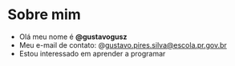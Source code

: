 # Sobre mim

   - Olá meu nome é **@gustavogusz**
   - Meu e-mail de contato: @gustavo.pires.silva@escola.pr.gov.br
   - Estou interessado em aprender a programar
